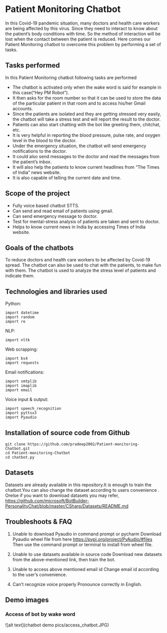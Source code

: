 # Patient Monitoring Chatbot

In this Covid-19 pandemic situation, many doctors and health care workers are being affected by this virus. Since they need to interact to know about the patient’s body conditions with time. So the method of interaction will be lost when the contact between the patient is reduced. Here comes our Patient Monitoring chatbot to overcome this problem by performing a set of tasks.

## Tasks performed
In this Patient Monitoring chatbot following tasks are performed

* The chatbot is activated only when the wake word is said for example in this case(“Hey PM Robot”).
* It then asks for the room number so that it can be used to store the data of the particular patient in that room and to access his/her Gmail accounts.
* Since the patients are isolated and they are getting stressed very easily,  the chatbot will take a stress test and will report the result to the doctor.
* Patients can also start chatting with the bot like greeting them, chitchat, etc.
* It is very helpful in reporting the blood pressure, pulse rate, and oxygen level in the blood to the doctor.
* Under the emergency situation, the chatbot will send emergency notifications to the doctor.
* It could also send messages to the doctor and read the messages from the patient’s inbox.
* It will also help the patients to know current headlines from “The Times of India”  news website.
* It is also capable of telling the current date and time.



## Scope of the project
* Fully voice based chatbot STTS.
* Can send and read email of patients using gmail.
* Can send emergency message to doctor.
* Test for mental-stress analysis of patients are taken and sent to doctor.
* Helps to know current news in India by accessing Times of India website.



## Goals of the chatbots
To reduce doctors and health care workers to be affected by Covid-19 spread. The chatbot can also be used to chat with the patients, to make fun with them. The chatbot is used to analyze the stress level of patients and indicate them.


## Technologies and libraries used
Python:
```
import datetime
import random
import re
  ```
  
NLP:
 ```
import nltk
 ```
Web scrapping:
 ```
import bs4
import requests
  ```
 
Email notifications:
 ```
import smtplib
import imaplib
import email
 ```
 
Voice input & output:
 ```
import speech_recognition 
import pyttsx3
import Pyaudio
 ```
 

## Installation of source code from Github

```
git clone https://github.com/pradeep2002/Patient-monitoring-Chatbot.git
cd Patient-monitoring-Chatbot
cd chatbot.py
```

## Datasets
Datasets are already available in this repository.It is enough to train the chatbot.You can also change the dataset according to users convenience .
Orelse if you want to download datasets you may refer,
https://github.com/microsoft/BotBuilder-PersonalityChat/blob/master/CSharp/Datasets/README.md



## Troubleshoots & FAQ
1. Unable to download Pyaudio in command prompt or pycharm
   Download Pyaudio wheel file from here 
   https://pypi.org/project/PyAudio/#files
   Then use the command prompt or terminal to install from wheel file.
   
2. Unable to use datasets available in source code
   Download new datasets from the above-mentioned link, then train the bot.
   
3. Unable to access above mentioned email id
   Change email id according to the user’s  convenience.
   
4. Can't recognize voice properly
   Pronounce correctly in English.
   
## Demo images

### Access of bot by wake word
![alt text](chatbot demo pics/access_chatbot.JPG)
   
